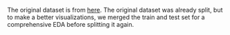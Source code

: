 The original dataset is from [here](https://www.kaggle.com/datasets/parisrohan/credit-score-classification/data?select=test.csv). The original dataset was already split, but to make a better visualizations, we merged the train and test set for a comprehensive EDA before splitting it again.